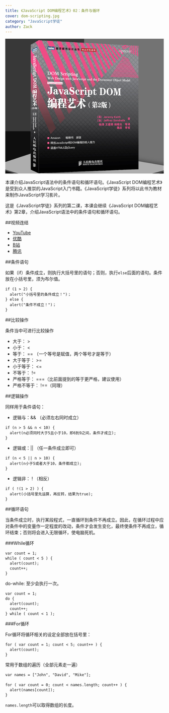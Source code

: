 ```yaml
---
title: 《JavaScript DOM编程艺术》02：条件与循环
cover: dom-scripting.jpg
category: "JavaScript学徒"
author: Zack
---
```


![JavaScript DOM编程艺术](dom-scripting.jpg)

本课介绍JavaScript语法中的条件语句和循环语句。《JavaScript DOM编程艺术》是受到众人推崇的JavaScript入门书籍。《JavaScript学徒》系列将以此书为教材来制作JavaScript学习影片。

这是《JavaScript学徒》系列的第二课，本课会继续《JavaScript DOM编程艺术》第2章，介绍JavaScript语法中的条件语句和循环语句。

##视频连结
* [YouTube](https://youtu.be/Gi1s6wh6kG0)
* [优酷](https://v.youku.com/v_show/id_XMzc5MTg5MTk1Ng==.html)
* [B站](https://www.bilibili.com/video/av29972831/)
* [腾讯](http://v.qq.com/x/page/c0729nixwyy.html)

##条件语句

如果（if）条件成立，则执行大括号里的语句；否则，执行`else`后面的语句。条件放在小括号里，须为布尔值。

```
if (1 > 2) {
  alert("小括号里的条件成立！")；
} else {
  alert("条件不成立！")；
}
```

##比较操作

条件当中可进行比较操作
* 大于： >
* 小于： <
* 等于： == （一个等号是赋值，两个等号才是等于）
* 大于等于： >=
* 小于等于： <=
* 不等于： !=
* 严格等于： ===（比前面提到的等于更严格，建议使用）
* 严格不等于： !==（同理）

##逻辑操作

同样用于条件语句：

* 逻辑与：&& （必须左右同时成立）
```
if (n > 5 && n < 10) {
  alert(n必须同时大于5且小于10，即6到9之间，条件才成立);
}
```

* 逻辑或：|| （任一条件成立即可）
```
if (n < 5 || n > 10) {
  alert(n小于5或者大于10，条件都成立);
}
```

* 逻辑非： ! （相反）
```
if ( !(1 > 2) ) {
  alert(小括号里先运算，再反转，结果为true);
}
```

##循环语句

当条件成立时，执行某段程式，一直循环到条件不再成立。因此，在循环过程中应对条件中的变量作一定程度的改动，条件才会发生变化，最终使条件不再成立，循环结束；否则将会进入无限循环，使电脑死机。

###While循环

```
var count = 1;
while ( count < 5 ) {
  alert(count);
  count++;
}
```

do-while: 至少会执行一次。

```
var count = 1;
do {
  alert(count);
  count++;
} while ( count < 1 );
```

###For循环

For循环将循环相关的设定全部放在括号里：

```
for ( var count = 1; count < 5; count++ ) {
  alert(count);
}
```

常用于数组的遍历（全部元素走一遍）

```
var names = ["John", "David", "Mike"];

for ( var count = 0; count < names.length; count++ ) {
  alert(names[count]);
}
```

`names.length`可以取得数组的长度。